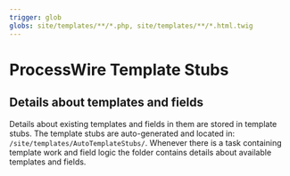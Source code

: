 ```yaml
---
trigger: glob
globs: site/templates/**/*.php, site/templates/**/*.html.twig
---
```


# ProcessWire Template Stubs

## Details about templates and fields

Details about existing templates and fields in them are stored in template stubs.
The template stubs are auto-generated and located in: `/site/templates/AutoTemplateStubs/`.
Whenever there is a task containing template work and field logic the folder contains details about available templates and fields.
